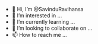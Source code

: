 - 👋 Hi, I’m @SavinduRavihansa
- 👀 I’m interested in ...
- 🌱 I’m currently learning ...
- 💞️ I’m looking to collaborate on ...
- 📫 How to reach me ...

<!---
SavinduRavihansa/SavinduRavihansa is a ✨ special ✨ repository because its `README.md` (this file) appears on your GitHub profile.
You can click the Preview link to take a look at your changes.
--->
